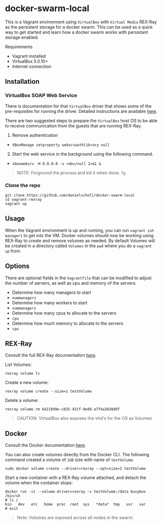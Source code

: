 # docker-swarm-local

This is a Vagrant environment using `VirtualBox` with `Virtual Media` REX-Ray
as the persistent storage for a docker swarm.  This can be used as a quick way
to get started and learn how a docker swarm works with persistant storage
enabled.

Requirements
- Vagrant installed
- VirtualBox 5.0.10+
- Internet connection

## Installation
### VirtualBox SOAP Web Service
There is documentation for that `VirtualBox` driver that shows some of the
pre-requisites for running the driver.  Detailed instructions are available
[here](http://rexray.readthedocs.org/en/stable/user-guide/storage-providers/virtualbox/).

There are two suggested steps to prepare the `VirtualBox` host OS to be able to
receive communication from the guests that are running REX-Ray.  

1. Remove authentication
 - `VBoxManage setproperty websrvauthlibrary null`
2. Start the web service in the background using the following command. 
 - `vboxwebsrv -H 0.0.0.0 -v >dev/null 2>&1 &`

>NOTE: Forground the process and kill it when done.  `fg`

### Clone the repo
```
git clone https://github.com/danielscholl/docker-swarm-local
cd vagrant-rexray
vagrant up
```

## Usage
When the Vagrant environment is up and running, you can run `vagrant ssh manager1`
to get into the VM.  Docker volumes should now be working using REX-Ray to create
and remove volumes as needed. By default Volumes will be created in a directory called
`Volumes` in the `pwd` where you do a `vagrant up` from.  

## Options
There are optional fields in the `Vagrantfile` that can be modified to adjust the
number of servers, as well as cpu and memory of the servers.

- Determine how many managers to start
 - `nummanagers`
- Determine how many workers to start
 - `nummanagers`
- Determine how many cpus to allocate to the servers
 - `cpu`
- Determine how much memory to allocate to the servers
 - `cpu`

## REX-Ray
Consult the full REX-Ray documentation [here](http://rexray.readthedocs.org/en/stable/).

List Volumes:

`rexray volume ls`

Create a new volume:

`rexray volume create --size=1 testVolume`

Delete a volume:

`rexray volume rm b4219d9e-c835-431f-8ed8-a7f4a3838ddf`

>CAUTION: VirtualBox also exposes the vhd's for the OS as Volumes

## Docker
Consult the Docker documentation [here](https://docs.docker.com/engine/admin/volumes/volumes/#choosing-the--v-or-mount-flag).  

You can also create volumes directly from the Docker CLI.  The following command created
a volume of `1GB` size with name of `testVolume`.

```
sudo docker volume create --driver=rexray --opt=size=1 testVolume
```

Start a new container with a REX-Ray volume attached, and detach the volume when the
container stops:

```
docker run -it --volume-driver=rexray -v testVolume:/data busybox /bin/sh
# ls /
bin   dev   etc   home  proc  root  sys   *data*  tmp   usr   var
# exit
```

>Note: Volumes are exposed across all nodes in the swarm.

